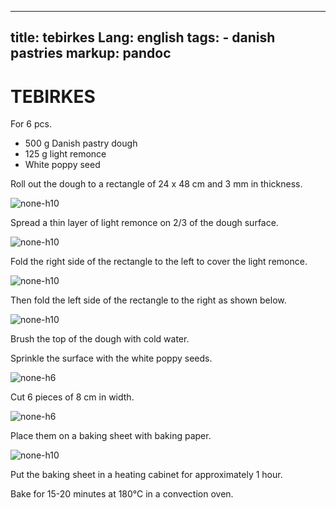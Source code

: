 
---
title: tebirkes
Lang: english
tags: 
    - danish pastries 
markup: pandoc
---

# TEBIRKES

For 6 pcs.

- 500 g Danish pastry dough
- 125 g light remonce
- White poppy seed

Roll out the dough to a rectangle of 24 x 48 cm and 3 mm in thickness.

![](/home/fred/.repo/traductions/recettes/svg/wi_the1.svg "none-h10")

Spread a thin layer of light remonce on 2/3 of the dough surface.

![](/home/fred/.repo/traductions/recettes/svg/wi_the2.svg "none-h10")

Fold the right side of the rectangle to the left to cover the light remonce.

![](/home/fred/.repo/traductions/recettes/svg/wi_the3.svg "none-h10")

Then fold the left side of the rectangle to the right as shown below.

![](/home/fred/.repo/traductions/recettes/svg/wi_the4.svg "none-h10")

Brush the top of the dough with cold water.

Sprinkle the surface with the white poppy seeds.

![](/home/fred/.repo/traductions/recettes/svg/wi_the5.svg "none-h6")

Cut 6 pieces of 8 cm in width.

![](/home/fred/.repo/traductions/recettes/svg/wi_the6.svg "none-h6")

Place them on a baking sheet with baking paper.

![](/home/fred/.repo/traductions/recettes/svg/wi_the7.svg "none-h10")

Put the baking sheet in a heating cabinet for approximately 1 hour.

Bake for 15-20 minutes at 180°C in a convection oven.


